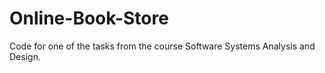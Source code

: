 # Online-Book-Store
Code for one of the tasks from the course Software Systems Analysis and Design.
